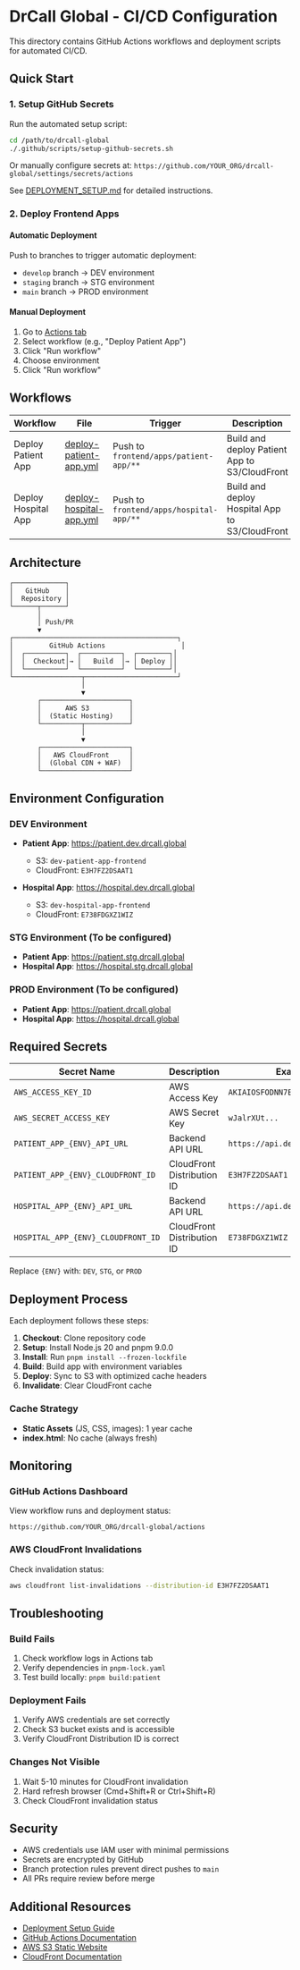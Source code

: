 # DrCall Global - CI/CD Configuration

This directory contains GitHub Actions workflows and deployment scripts for automated CI/CD.

## Quick Start

### 1. Setup GitHub Secrets

Run the automated setup script:

```bash
cd /path/to/drcall-global
./.github/scripts/setup-github-secrets.sh
```

Or manually configure secrets at:
`https://github.com/YOUR_ORG/drcall-global/settings/secrets/actions`

See [DEPLOYMENT_SETUP.md](./DEPLOYMENT_SETUP.md) for detailed instructions.

### 2. Deploy Frontend Apps

#### Automatic Deployment

Push to branches to trigger automatic deployment:

- `develop` branch → DEV environment
- `staging` branch → STG environment
- `main` branch → PROD environment

#### Manual Deployment

1. Go to [Actions tab](../../actions)
2. Select workflow (e.g., "Deploy Patient App")
3. Click "Run workflow"
4. Choose environment
5. Click "Run workflow"

## Workflows

| Workflow | File | Trigger | Description |
|----------|------|---------|-------------|
| Deploy Patient App | [deploy-patient-app.yml](./workflows/deploy-patient-app.yml) | Push to `frontend/apps/patient-app/**` | Build and deploy Patient App to S3/CloudFront |
| Deploy Hospital App | [deploy-hospital-app.yml](./workflows/deploy-hospital-app.yml) | Push to `frontend/apps/hospital-app/**` | Build and deploy Hospital App to S3/CloudFront |

## Architecture

```
┌─────────────┐
│   GitHub    │
│  Repository │
└──────┬──────┘
       │
       │ Push/PR
       ▼
┌─────────────────────────────────────────┐
│         GitHub Actions                   │
│  ┌──────────┐  ┌──────────┐  ┌────────┐│
│  │  Checkout│→ │   Build  │→ │ Deploy ││
│  └──────────┘  └──────────┘  └────────┘│
└─────────────────┬───────────────────────┘
                  │
                  ▼
       ┌──────────────────────┐
       │      AWS S3          │
       │  (Static Hosting)    │
       └──────────┬───────────┘
                  │
                  ▼
       ┌──────────────────────┐
       │   AWS CloudFront     │
       │  (Global CDN + WAF)  │
       └──────────────────────┘
```

## Environment Configuration

### DEV Environment

- **Patient App**: https://patient.dev.drcall.global
  - S3: `dev-patient-app-frontend`
  - CloudFront: `E3H7FZ2DSAAT1`

- **Hospital App**: https://hospital.dev.drcall.global
  - S3: `dev-hospital-app-frontend`
  - CloudFront: `E738FDGXZ1WIZ`

### STG Environment (To be configured)

- **Patient App**: https://patient.stg.drcall.global
- **Hospital App**: https://hospital.stg.drcall.global

### PROD Environment (To be configured)

- **Patient App**: https://patient.drcall.global
- **Hospital App**: https://hospital.drcall.global

## Required Secrets

| Secret Name | Description | Example |
|------------|-------------|---------|
| `AWS_ACCESS_KEY_ID` | AWS Access Key | `AKIAIOSFODNN7EXAMPLE` |
| `AWS_SECRET_ACCESS_KEY` | AWS Secret Key | `wJalrXUt...` |
| `PATIENT_APP_{ENV}_API_URL` | Backend API URL | `https://api.dev.drcall.global` |
| `PATIENT_APP_{ENV}_CLOUDFRONT_ID` | CloudFront Distribution ID | `E3H7FZ2DSAAT1` |
| `HOSPITAL_APP_{ENV}_API_URL` | Backend API URL | `https://api.dev.drcall.global` |
| `HOSPITAL_APP_{ENV}_CLOUDFRONT_ID` | CloudFront Distribution ID | `E738FDGXZ1WIZ` |

Replace `{ENV}` with: `DEV`, `STG`, or `PROD`

## Deployment Process

Each deployment follows these steps:

1. **Checkout**: Clone repository code
2. **Setup**: Install Node.js 20 and pnpm 9.0.0
3. **Install**: Run `pnpm install --frozen-lockfile`
4. **Build**: Build app with environment variables
5. **Deploy**: Sync to S3 with optimized cache headers
6. **Invalidate**: Clear CloudFront cache

### Cache Strategy

- **Static Assets** (JS, CSS, images): 1 year cache
- **index.html**: No cache (always fresh)

## Monitoring

### GitHub Actions Dashboard

View workflow runs and deployment status:
```
https://github.com/YOUR_ORG/drcall-global/actions
```

### AWS CloudFront Invalidations

Check invalidation status:
```bash
aws cloudfront list-invalidations --distribution-id E3H7FZ2DSAAT1
```

## Troubleshooting

### Build Fails

1. Check workflow logs in Actions tab
2. Verify dependencies in `pnpm-lock.yaml`
3. Test build locally: `pnpm build:patient`

### Deployment Fails

1. Verify AWS credentials are set correctly
2. Check S3 bucket exists and is accessible
3. Verify CloudFront Distribution ID is correct

### Changes Not Visible

1. Wait 5-10 minutes for CloudFront invalidation
2. Hard refresh browser (Cmd+Shift+R or Ctrl+Shift+R)
3. Check CloudFront invalidation status

## Security

- AWS credentials use IAM user with minimal permissions
- Secrets are encrypted by GitHub
- Branch protection rules prevent direct pushes to `main`
- All PRs require review before merge

## Additional Resources

- [Deployment Setup Guide](./DEPLOYMENT_SETUP.md)
- [GitHub Actions Documentation](https://docs.github.com/en/actions)
- [AWS S3 Static Website](https://docs.aws.amazon.com/AmazonS3/latest/userguide/WebsiteHosting.html)
- [CloudFront Documentation](https://docs.aws.amazon.com/cloudfront/)
